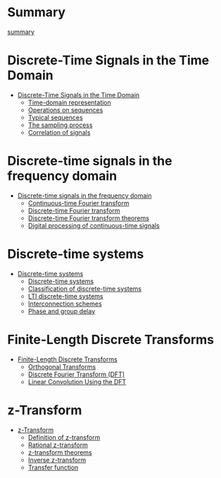 # Summary

[summary]()

# Discrete-Time Signals in the Time Domain

-  [Discrete-Time Signals in the Time Domain](discrete-time-signals-in-the-time-domain/index.md)
    - [Time-domain representation](discrete-time-signals-in-the-time-domain/time-domain-representation.md)
    - [Operations on sequences](discrete-time-signals-in-the-time-domain/operations-on-sequences.md)
    - [Typical sequences](discrete-time-signals-in-the-time-domain/typical-sequences.md)
    - [The sampling process](discrete-time-signals-in-the-time-domain/the-sampling-process.md)
    - [Correlation of signals](discrete-time-signals-in-the-time-domain/correlation-of-signals.md)

# Discrete-time signals in the frequency domain

- [Discrete-time signals in the frequency domain](discrete-time-signals-in-the-frequency-domain/index.md)
	- [Continuous-time Fourier transform](discrete-time-signals-in-the-frequency-domain/continuous-time-fourier-transform.md)
	- [Discrete-time Fourier transform](discrete-time-signals-in-the-frequency-domain/discrete-time-fourier-transform.md)
	- [Discrete-time Fourier transform theorems](discrete-time-signals-in-the-frequency-domain/discrete-time-fourier-transform-theorems.md)
	- [Digital processing of continuous-time signals](discrete-time-signals-in-the-frequency-domain/digital-processing-of-continuous-time-signals.md)

# Discrete-time systems

- [Discrete-time systems]()
	- [Discrete-time systems]()
	- [Classification of discrete-time systems]()
	- [LTI discrete-time systems](discrete-time-systems/LTI-discrete-time-systems.md)
	- [Interconnection schemes]()
	- [Phase and group delay](discrete-time-systems/phase-and-group-delay.md)

# Finite-Length Discrete Transforms

- [Finite-Length Discrete Transforms]()
	- [Orthogonal Transforms]()
	- [Discrete Fourier Transform (DFT)](finite-length-discrete-transforms/discrete-fourier-transform.md)
	- [Linear Convolution Using the DFT](finite-length-discrete-transforms/linear-convolution-using-the-DFT.md)

# z-Transform

- [z-Transform]()
	- [Definition of z-transform](z-transform/definition-of-z-transform.md)
	- [Rational z-transform](z-transform/rational-z-transform.md)
	- [z-transform theorems](z-Transform/z-transform-theorems.md)
	- [Inverse z-transform](z-transform/inverse-z-transform.md)
	- [Transfer function](z-transform/transfer-function.md)
